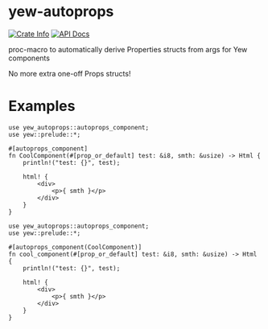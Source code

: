 # yew-autoprops

<a href="https://crates.io/crates/yew-autoprops"><img alt="Crate Info" src="https://img.shields.io/crates/v/yew-autoprops.svg"/></a>
<a href="https://docs.rs/yew-autoprops/"><img alt="API Docs" src="https://img.shields.io/docsrs/yew-autoprops"/></a>

proc-macro to automatically derive Properties structs from args for Yew components

No more extra one-off Props structs!

# Examples

```
use yew_autoprops::autoprops_component;
use yew::prelude::*;

#[autoprops_component]
fn CoolComponent(#[prop_or_default] test: &i8, smth: &usize) -> Html {
    println!("test: {}", test);

    html! {
        <div>
            <p>{ smth }</p>
        </div>
    }
}
```

```
use yew_autoprops::autoprops_component;
use yew::prelude::*;

#[autoprops_component(CoolComponent)]
fn cool_component(#[prop_or_default] test: &i8, smth: &usize) -> Html {
    println!("test: {}", test);

    html! {
        <div>
            <p>{ smth }</p>
        </div>
    }
}
```

